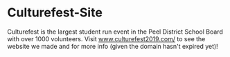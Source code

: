 # Culturefest-Site
Culturefest is the largest student run event in the Peel District School Board with over 1000 volunteers.
Visit www.culturefest2019.com/ to see the website we made and for more info (given the domain hasn't expired yet)!
